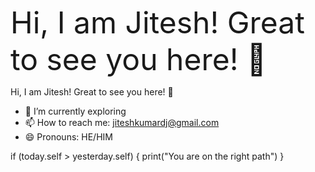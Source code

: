 <font size="12">Hi, I am Jitesh! Great to see you here! 👋</font>

Hi, I am Jitesh! Great to see you here! 👋
- 🌱 I’m currently exploring 
- 📫 How to reach me: jiteshkumardj@gmail.com
- 😄 Pronouns: HE/HIM

<!---
jiteshkumardj/jiteshkumardj is a ✨ special ✨ repository because its `README.md` (this file) appears on your GitHub profile.
You can click the Preview link to take a look at your changes.
--->
if (today.self > yesterday.self) {
   print("You are on the right path")
   }
